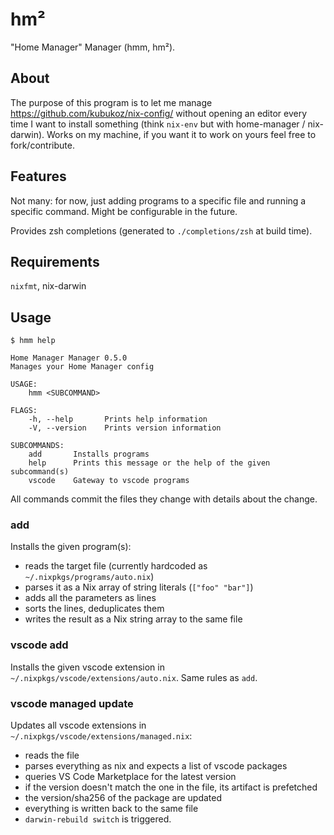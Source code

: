 # hm²

"Home Manager" Manager (hmm, hm²).

## About

The purpose of this program is to let me manage https://github.com/kubukoz/nix-config/ without opening an editor every time I want to install something (think `nix-env` but with home-manager / nix-darwin). Works on my machine, if you want it to work on yours feel free to fork/contribute.

## Features

Not many: for now, just adding programs to a specific file and running a specific command. Might be configurable in the future.

Provides zsh completions (generated to `./completions/zsh` at build time).

## Requirements

`nixfmt`, nix-darwin

## Usage

```shell
$ hmm help

Home Manager Manager 0.5.0
Manages your Home Manager config

USAGE:
    hmm <SUBCOMMAND>

FLAGS:
    -h, --help       Prints help information
    -V, --version    Prints version information

SUBCOMMANDS:
    add       Installs programs
    help      Prints this message or the help of the given subcommand(s)
    vscode    Gateway to vscode programs
```

All commands commit the files they change with details about the change.

### add

Installs the given program(s):

- reads the target file (currently hardcoded as `~/.nixpkgs/programs/auto.nix`)
- parses it as a Nix array of string literals (`["foo" "bar"]`)
- adds all the parameters as lines
- sorts the lines, deduplicates them
- writes the result as a Nix string array to the same file

### vscode add

Installs the given vscode extension in `~/.nixpkgs/vscode/extensions/auto.nix`. Same rules as `add`.

### vscode managed update

Updates all vscode extensions in `~/.nixpkgs/vscode/extensions/managed.nix`:

- reads the file
- parses everything as nix and expects a list of vscode packages
- queries VS Code Marketplace for the latest version
- if the version doesn't match the one in the file, its artifact is prefetched
- the version/sha256 of the package are updated
- everything is written back to the same file
- `darwin-rebuild switch` is triggered.
